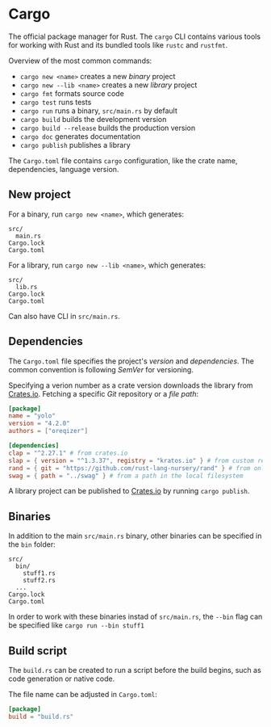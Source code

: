 # Cargo

The official package manager for Rust. The `cargo` CLI contains various tools
for working with Rust and its bundled tools like `rustc` and `rustfmt`.

Overview of the most common commands:

- `cargo new <name>` creates a new _binary_ project
- `cargo new --lib <name>` creates a new _library_ project
- `cargo fmt` formats source code
- `cargo test` runs tests
- `cargo run` runs a binary, `src/main.rs` by default
- `cargo build` builds the development version
- `cargo build --release` builds the production version
- `cargo doc` generates documentation
- `cargo publish` publishes a library

The `Cargo.toml` file contains `cargo` configuration, like the crate name,
dependencies, language version.

## New project

For a binary, run `cargo new <name>`, which generates:

```
src/
  main.rs
Cargo.lock
Cargo.toml
```

For a library, run `cargo new --lib <name>`, which generates:

```
src/
  lib.rs
Cargo.lock
Cargo.toml
```

Can also have CLI in `src/main.rs`.

## Dependencies

The `Cargo.toml` file specifies the project's _version_ and _dependencies_. The
common convention is following _SemVer_ for versioning.

Specifying a verion number as a crate version downloads the library
from [Crates.io](https://crates.io). Fetching a specific _Git_ repository or
a _file path_:

```toml
[package]
name = "yolo"
version = "4.2.0"
authors = ["oreqizer"]

[dependencies]
clap = "^2.27.1" # from crates.io
slap = { version = "^1.3.37", registry = "kratos.io" } # from custom registry
rand = { git = "https://github.com/rust-lang-nursery/rand" } # from online repo
swag = { path = "../swag" } # from a path in the local filesystem
```

A library project can be published to [Crates.io](https://crates.io) by running
`cargo publish`.

## Binaries

In addition to the main `src/main.rs` binary, other binaries can be specified in
the `bin` folder:

```
src/
  bin/
    stuff1.rs
    stuff2.rs
  ...
Cargo.lock
Cargo.toml
```

In order to work with these binaries instad of `src/main.rs`, the `--bin` flag
can be specified like `cargo run --bin stuff1`

## Build script

The `build.rs` can be created to run a script before the build begins, such as
code generation or native code.

The file name can be adjusted in `Cargo.toml`:

```toml
[package]
build = "build.rs"
```
